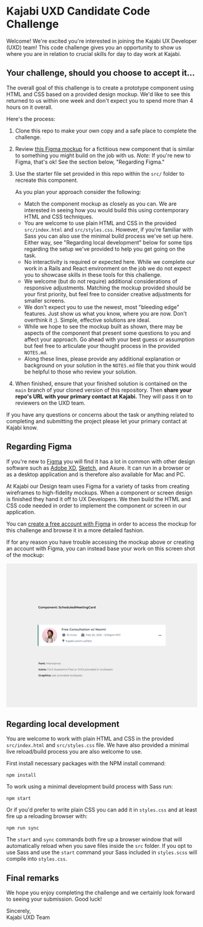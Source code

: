 # Kajabi UXD Candidate Code Challenge

Welcome! We're excited you're interested in joining the Kajabi UX Developer (UXD) team! This code challenge gives you an opportunity to show us where you are in relation to crucial skills for day to day work at Kajabi.

## Your challenge, should you choose to accept it...

The overall goal of this challenge is to create a prototype component using HTML and CSS based on a provided design mockup. We'd like to see this returned to us within one week and don't expect you to spend more than 4 hours on it overall.

Here's the process:

1. Clone this repo to make your own copy and a safe place to complete the challenge.
1. Review [this Figma mockup](https://www.figma.com/file/XfwsvOqsrt4nLTUCHdcBP7/Challenge-Latest?node-id=0%3A1) for a fictitious new component that is similar to something you might build on the job with us. _Note:_ If you're new to Figma, that's ok! See the section below, "Regarding Figma."
1. Use the starter file set provided in this repo within the `src/` folder to recreate this component. 

    As you plan your approach consider the following:
    
    - Match the component mockup as closely as you can. We are interested in seeing how you would build this using contemporary HTML and CSS techniques.
    - You are welcome to use plain HTML and CSS in the provided `src/index.html` and `src/styles.css`. However, if you're familiar with Sass you can also use the minimal build process we've set up here. Either way, see "Regarding local development" below for some tips regarding the setup we've provided to help you get going on the task.
    - No interactivity is required or expected here. While we complete our work in a Rails and React environment on the job we do not expect you to showcase skills in these tools for this challenge.
    - We welcome (but do not require) additional considerations of responsive adjustments. Matching the mockup provided should be your first priority, but feel free to consider creative adjustments for smaller screens.
    - We don't expect you to use the newest, most "bleeding edge" features. Just show us what you know, where you are now. Don't overthink it ;). Simple, effective solutions are ideal.
    - While we hope to see the mockup built as shown, there may be aspects of the component that present some questions to you and affect your approach. Go ahead with your best guess or assumption but feel free to articulate your thought process in the provided `NOTES.md`.
    - Along these lines, please provide any additional explanation or background on your solution in the `NOTES.md` file that you think would be helpful to those who review your solution.

1. When finished, ensure that your finished solution is contained on the `main` branch of your cloned version of this repository. Then **share your repo's URL with your primary contact at Kajabi.** They will pass it on to reviewers on the UXD team.

If you have any questions or concerns about the task or anything related to completing and submitting the project please let your primary contact at Kajabi know.

## Regarding Figma

If you're new to [Figma](https://www.figma.com/) you will find it has a lot in common with other design software such as [Adobe XD](https://www.figma.com/figma-vs-adobe-xd/), [Sketch](https://www.figma.com/figma-vs-sketch/), and Axure. It can run in a browser or as a desktop application and is therefore also available for Mac and PC.

At Kajabi our Design team uses Figma for a variety of tasks from creating wireframes to high-fidelity mockups. When a component or screen design is finished they hand it off to UX Developers. We then build the HTML and CSS code needed in order to implement the component or screen in our application.

You can [create a free account with Figma](https://www.figma.com/) in order to access the mockup for this challenge and browse it in a more detailed fashion.

If for any reason you have trouble accessing the mockup above or creating an account with Figma, you can instead base your work on this screen shot of the mockup:

![Screen mockup](mockup.png)

## Regarding local development

You are welcome to work with plain HTML and CSS in the provided `src/index.html` and `src/styles.css` file. We have also provided a minimal live reload/build process you are also welcome to use.

First install necessary packages with the NPM install command:

```
npm install
```

To work using a minimal development build process with Sass run:

```
npm start
```

Or if you'd prefer to write plain CSS you can add it in `styles.css` and at least fire up a reloading browser with:

```
npm run sync
```

The `start` and `sync` commands both fire up a browser window that will automatically reload when you save files inside the `src` folder. If you opt to use Sass and use the `start` command your Sass included in `styles.scss` will compile into `styles.css`.

## Final remarks

We hope you enjoy completing the challenge and we certainly look forward to seeing your submission. Good luck!

Sincerely,\
Kajabi UXD Team
